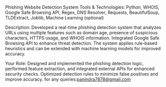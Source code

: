 Phishing Website Detection System
Tools & Technologies: Python, WHOIS, Google Safe Browsing API, Regex, DNS Resolver, Requests, BeautifulSoup, TLDExtract, Joblib, Machine Learning (optional)

Description: Developed a real-time phishing detection system that analyzes URLs using multiple features such as domain age, presence of suspicious characters, HTTPS usage, and WHOIS information. Integrated Google Safe Browsing API to enhance threat detection. The system applies rule-based heuristics and can be extended with machine learning models for improved accuracy.

Your Role: Designed and implemented the phishing detection logic, performed feature extraction, and integrated external APIs for enhanced security checks. Optimized detection rules to minimize false positives and improve accuracy.
for any queries:panindra7878@gmail.com
